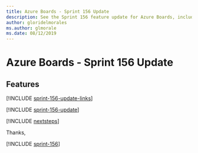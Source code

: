 ```yaml
---
title: Azure Boards - Sprint 156 Update
description: See the Sprint 156 feature update for Azure Boards, including next steps.
author: gloridelmorales
ms.author: glmorale
ms.date: 08/12/2019
---
```


# Azure Boards - Sprint 156 Update

## Features

[!INCLUDE [sprint-156-update-links](../includes/boards/sprint-156-update-links.md)]

[!INCLUDE [sprint-156-update](../includes/boards/sprint-156-update.md)]

[!INCLUDE [nextsteps](../includes/nextsteps.md)]

Thanks,

[!INCLUDE [sprint-156](../includes/signer/sprint-156.md)]
